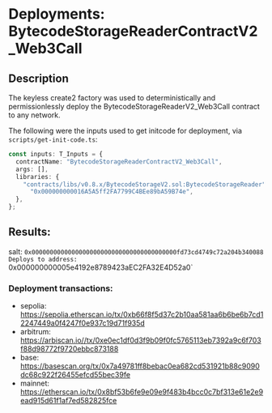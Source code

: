 # Deployments: BytecodeStorageReaderContractV2_Web3Call

## Description

The keyless create2 factory was used to deterministically and permissionlessly deploy the BytecodeStorageReaderV2_Web3Call contract to any network.

The following were the inputs used to get initcode for deployment, via `scripts/get-init-code.ts`:

```typescript
const inputs: T_Inputs = {
  contractName: "BytecodeStorageReaderContractV2_Web3Call",
  args: [],
  libraries: {
    "contracts/libs/v0.8.x/BytecodeStorageV2.sol:BytecodeStorageReader":
      "0x000000000016A5A5ff2FA7799C4BEe89bA59B74e",
  },
};
```

## Results:

salt: `0x0000000000000000000000000000000000000000fd73cd4749c72a204b340088
Deploys to address: `0x000000000005e4192e8789423aEC2FA32E4D52a0`

### Deployment transactions:

- sepolia: https://sepolia.etherscan.io/tx/0xb66f8f5d37c2b10aa581aa6b6be6b7cd12247449a0f4247f0e937c19d71f935d
- arbitrum: https://arbiscan.io//tx/0xe0ec1df0d3f9b09f0fc5765113eb7392a9c6f703f88d98772f9720ebbc873188
- base: https://basescan.org/tx/0x7a49781ff8bebac0ea682cd531921b88c9090dc68c922f26455efcd55bec39fe
- mainnet: https://etherscan.io/tx/0x8bf53b6fe9e09e9f483b4bcc0c7bf313e61e2e9ead915d61f1af7ed582825fce
